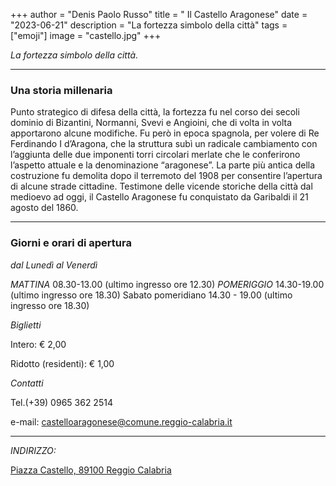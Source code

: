 +++
author = "Denis Paolo Russo"
title = " Il Castello Aragonese"
date = "2023-06-21"
description = "La fortezza simbolo della città"
tags = ["emoji"]
image = "castello.jpg"
+++

*La fortezza simbolo della città.*
<!--more-->


***

### Una storia millenaria

Punto strategico di difesa della città, la fortezza fu nel corso dei secoli dominio di Bizantini, Normanni, Svevi e Angioini, che di volta in volta apportarono alcune modifiche. Fu però in epoca spagnola, per volere di Re Ferdinando I d’Aragona, che la struttura subì un radicale cambiamento con l’aggiunta delle due imponenti torri circolari merlate che le conferirono l’aspetto attuale e la denominazione “aragonese”. La parte più antica della costruzione fu demolita dopo il terremoto del 1908 per consentire l’apertura di alcune strade cittadine. Testimone delle vicende storiche della città dal medioevo ad oggi, il Castello Aragonese fu conquistato da Garibaldi il 21 agosto del 1860.

***

### Giorni e orari di apertura

*dal Lunedì al Venerdì*

*MATTINA*
08.30-13.00
(ultimo ingresso ore 12.30)
*POMERIGGIO* 
14.30-19.00
(ultimo ingresso ore 18.30)
Sabato pomeridiano  14.30 - 19.00 
(ultimo ingresso ore 18.30)
 
*Biglietti*

Intero: € 2,00

Ridotto (residenti): € 1,00
 
*Contatti*

Tel.(+39) 0965 362 2514

e-mail: castelloaragonese@comune.reggio-calabria.it

***

*INDIRIZZO:*

[Piazza Castello, 89100
Reggio Calabria](https://www.google.com/maps/place/Castello+Aragonese/@38.1059502,15.6441159,15z/data=!4m6!3m5!1s0x1314508727e3a1d9:0xa4e39fb5dd0e4f5!8m2!3d38.1059502!4d15.6441159!16s%2Fg%2F121y9vsj?entry=ttu)